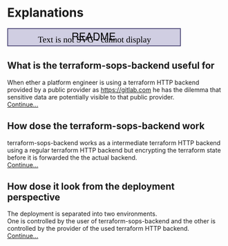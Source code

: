 # Explanations

[![readme](../assets/breadcrum-readme.drawio.svg)](../../README.md)

## What is the terraform-sops-backend useful for

When ether a platform engineer is using a terraform HTTP backend provided by a public provider as <https://gitlab.com> he has the dilemma that sensitive data are potentially visible to that public provider.  
[Continue...](./what-is-it-for.md)

## How dose the terraform-sops-backend work

terraform-sops-backend works as a intermediate terraform HTTP backend using a regular terraform HTTP backend but encrypting the terraform state before it is forwarded the the actual backend.  
[Continue...](./how-dose-it-work.md)

## How dose it look from the deployment perspective

The deployment is separated into two environments.  
One is controlled by the user of terraform-sops-backend and the other is controlled by the provider of the used terraform HTTP backend.  
[Continue...](./deployment.md)
